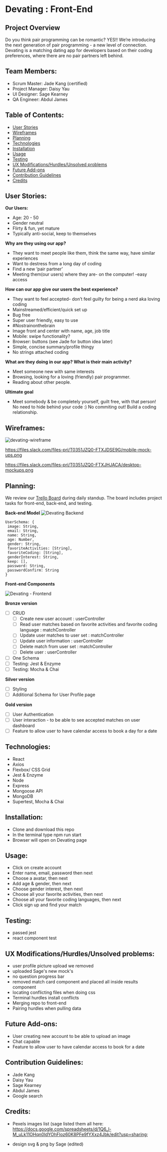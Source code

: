 # Devating : Front-End

## Project Overview

Do you think pair programming can be romantic? YES!! We’re introducing the next generation of pair programming - a new level of connection. Devating is a matching dating app for developers based on their coding preferences, where there are no pair partners left behind.

## Team Members:

- Scrum Master: Jade Kang (certified)
- Project Manager: Daisy Yau
- UI Designer: Sage Kearney
- QA Engineer: Abdul James

## Table of Contents:

- [User Stories](https://github.com/jadekang0611/devating-frontend#user-stories)
- [Wireframes](https://github.com/jadekang0611/devating-frontend#wireframes)
- [Planning](https://github.com/jadekang0611/devating-frontend#planning)
- [Technologies](https://github.com/jadekang0611/devating-frontend#technologies)
- [Installation](https://github.com/jadekang0611/devating-frontend#installation)
- [Usage](https://github.com/jadekang0611/devating-frontend#usage)
- [Testing](https://github.com/jadekang0611/devating-frontend#testing)
- [UX Modifications/Hurdles/Unsolved problems](https://github.com/jadekang0611/devating-frontend#ux-modificationshurdlesunsolved-problems)
- [Future Add-ons](https://github.com/jadekang0611/devating-frontend#future-add-ons)
- [Contribution Guidelines](https://github.com/jadekang0611/devating-frontend#contribution-guidelines)
- [Credits](https://github.com/jadekang0611/devating-frontend#credits)

## User Stories:

**Our Users:**

- Age: 20 - 50
- Gender neutral
- Flirty & fun, yet mature
- Typically anti-social, keep to themselves

**Why are they using our app?**

- They want to meet people like them, think the same way, have similar experiences
- Want to destress from a long day of coding
- Find a new ‘pair partner’
- Meeting them(our users) where they are- on the computer! -easy access

**How can our app give our users the best experience?**

- They want to feel accepted- don’t feel guilty for being a nerd aka loving coding
- Mainstreamed/efficient/quick set up
- Bug free
- Super user friendly, easy to use
- #Nostrainonthebrain
- Image front and center with name, age, job title
- Mobile: swipe functionality?
- Browser: buttons (see Jade for button idea later)
- Simple, concise summary/profile thingy
- No strings attached coding

**What are they doing in our app? What is their main activity?**

- Meet someone new with same interests
- Browsing, looking for a loving (friendly) pair programmer.
- Reading about other people.

**Ultimate goal**

- Meet somebody & be completely yourself, guilt free, with that person! No need to hide behind your code :) No commiting out! Build a coding relationship.

## Wireframes:

![devating-wireframe](https://user-images.githubusercontent.com/58707118/74559862-53700c80-4f33-11ea-9172-fe1e3ccd1c62.png)

https://files.slack.com/files-pri/T0351JZQ0-FTXJDSE9G/mobile-mock-ups.png

https://files.slack.com/files-pri/T0351JZQ0-FTXJHJACA/desktop-mockups.png

## Planning:

We review our [Trello Board](https://trello.com/b/K0hAl5co/devating) during daily standup. The board includes project tasks for front-end, back-end, and testing.

**Back-end Model**
![Devating Backend](https://user-images.githubusercontent.com/58707118/74598527-13974b00-5041-11ea-8277-b2bfc6f1ed5c.jpg)

```
UserSchema: {
 image: String,
 email: String,
 name: String,
 age: Number,
 gender: String,
 favoriteActivities: [String],
 favoriteCoding: [String],
 genderInterest: String,
 keep: [],
 password: String,
 passwordConfirm: String
}
```

**Front-end Components**

![Devating - Frontend](https://user-images.githubusercontent.com/58707118/74559819-39362e80-4f33-11ea-9caf-c31dbe68c870.jpg)

**Bronze version**

- [ ] CRUD
  - [ ] Create new user account : userController
  - [ ] Read user matches based on favorite activities and favorite coding language : matchController
  - [ ] Update user matches to user set : matchController
  - [ ] Update user information : userController
  - [ ] Delete match from user set : matchController
  - [ ] Delete user : userController
- [ ] One Schema
- [ ] Testing: Jest & Enzyme
- [ ] Testing: Mocha & Chai

**Silver version**

- [ ] Styling
- [ ] Additional Schema for User Profile page

**Gold version**

- [ ] User Authentication
- [ ] User interaction - to be able to see accepted matches on user dashboard
- [ ] Feature to allow user to have calendar access to book a day for a date

## Technologies:

- React
- Axios
- Flexbox/ CSS Grid
- Jest & Enzyme
- Node
- Express
- Mongoose API
- MongoDB
- Supertest, Mocha & Chai

## Installation:

- Clone and download this repo
- In the terminal type npm run start
- Browser will open on Devating page

## Usage:

- Click on create account
- Enter name, email, password then next
- Choose a avatar, then next
- Add age & gender, then next
- Choose gender interest, then next
- Choose all your favorite activities, then next
- Choose all your favorite coding languages, then next
- Click sign up and find your match

## Testing:

- passed jest
- react component test

## UX Modifications/Hurdles/Unsolved problems:

- user profile picture upload we removed
- uploaded Sage's new mock's
- no question progress bar
- removed match card component and placed all inside results component
- locating conflicting files when doing css
- Terminal hurdles install conflicts
- Merging repo to front-end
- Pairing hurdles when pulling data

## Future Add-ons:

- User creating new account to be able to upload an image
- Chat capable
- Feature to allow user to have calendar access to book for a date

## Contribution Guidelines:

- Jade Kang
- Daisy Yau
- Sage Kearney
- Abdul James
- Google search

## Credits:

- Pexels images list (sage listed them all here:
  https://docs.google.com/spreadsheets/d/1Q6_l-M_uLk11OHqn0ldYOhFloz60K8PFe9fYXxz4Jbk/edit?usp=sharing;

- design svg & png by Sage (edited)
